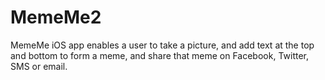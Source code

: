 # MemeMe2
MemeMe iOS app enables a user to take a picture, and add text at the top and bottom to form a meme, and share that meme on Facebook, Twitter, SMS or email. 
